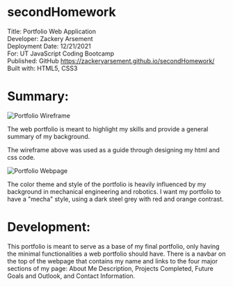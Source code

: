 # secondHomework
Title: Portfolio Web Application \
Developer: Zackery Arsement \
Deployment Date:  12/21/2021 \
For:  UT JavaScript Coding Bootcamp \
Published: GitHub <https://zackeryarsement.github.io/secondHomework/> \
Built with: HTML5, CSS3


# Summary: 

![Portfolio Wireframe](C:\Users\OEM\Desktop\Bootcamp\secondHomework\Assets\images\PortfolioWireframe.png)

The web portfolio is meant to highlight my skills and provide a general summary of my background. 

The wireframe above was used as a guide through designing my html and css code. 

![Portfolio Webpage](C:\Users\OEM\Desktop\Bootcamp\secondHomework\Assets\images\WebPortfolioVid.gif)

The color theme and style of the portfolio is heavily influenced by my background in mechanical engineering and robotics. I want my portfolio to have a "mecha" style, using a dark steel grey with red and orange contrast. 

# Development:

This portfolio is meant to serve as a base of my final portfolio, only having the minimal functionalities a web portfolio should have. There is a navbar on the top of the webpage that contains my name and links to the four major sections of my page: About Me Description, Projects Completed, Future Goals and Outlook, and Contact Information.




